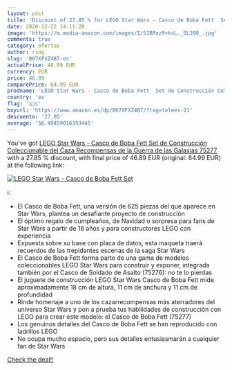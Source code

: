 ```yaml
---
layout: post
title: 'Discount of 27.85 % for LEGO Star Wars - Casco de Boba Fett  Set'
date: 2020-12-22 14:11:28
image: 'https://m.media-amazon.com/images/I/51RRxz9+ksL._SL200_.jpg'
comments: true
category: ofertas
author: ring
slug: 'B07XFXZ4B7-es'
actualPrice: 46.89 EUR
currency: EUR
price: 46.89
comparePrice: 64.99 EUR
prodname: 'LEGO Star Wars - Casco de Boba Fett  Set de Construcción Coleccionable del Caza Recompensas de la Guerra de las Galaxias  75277 '
country: 'es'
flag: '🇪🇸'
buyurl: 'https://www.amazon.es/dp/B07XFXZ4B7/?tag=tolees-21'
descuento: '27.85'
average: '56.49459016393445'
---
```


You've got [LEGO Star Wars - Casco de Boba Fett  Set de Construcción Coleccionable del Caza Recompensas de la Guerra de las Galaxias  75277 ](https://www.amazon.es/dp/B07XFXZ4B7/?tag=tolees-21) with a  27.85 % discount, with final price of 46.89 EUR (original: 64.99 EUR) at the following link:

[![LEGO Star Wars - Casco de Boba Fett  Set](https://m.media-amazon.com/images/I/51RRxz9+ksL._SL200_.jpg)](https://www.amazon.es/dp/B07XFXZ4B7/?tag=tolees-21)

ℹ️:

- El Casco de Boba Fett, una versión de 625 piezas del que aparece en Star Wars, plantea un desafiante proyecto de construcción
- El óptimo regalo de cumpleaños, de Navidad o sorpresa para fans de Star Wars a partir de 18 años y para constructores LEGO con experiencia
- Expuesta sobre su base con placa de datos, esta maqueta traerá recuerdos de las trepidantes escenas de la saga Star Wars
- El Casco de Boba Fett forma parte de una gama de modelos coleccionables LEGO Star Wars para construir y exponer, integrada también por el Casco de Soldado de Asalto (75276): no te lo pierdas
- El juguete de construcción LEGO Star Wars Casco de Boba Fett mide aproximadamente 18 cm de altura, 11 cm de anchura y 11 cm de profundidad
- Rinde homenaje a uno de los cazarrecompensas más aterradores del universo Star Wars y pon a prueba tus habilidades de construcción con LEGO para crear este modelo: el Casco de Boba Fett (75277)
- Los genuinos detalles del Casco de Boba Fett se han reproducido con ladrillos LEGO
- No ocupa mucho espacio, pero sus detalles entusiasmarán a cualquier fan de Star Wars

[Check the deal!!](https://www.amazon.es/dp/B07XFXZ4B7/?tag=tolees-21)
